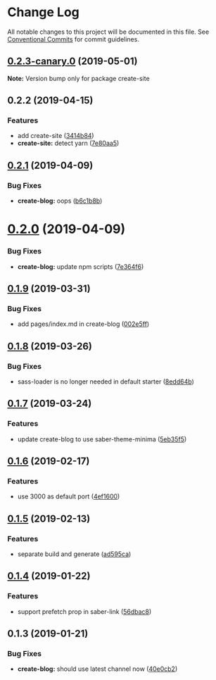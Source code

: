 # Change Log

All notable changes to this project will be documented in this file.
See [Conventional Commits](https://conventionalcommits.org) for commit guidelines.

## [0.2.3-canary.0](https://github.com/egoist/saber/compare/create-site@0.2.2...create-site@0.2.3-canary.0) (2019-05-01)

**Note:** Version bump only for package create-site

## 0.2.2 (2019-04-15)

### Features

- add create-site ([3414b84](https://github.com/egoist/saber/commit/3414b84))
- **create-site:** detect yarn ([7e80aa5](https://github.com/egoist/saber/commit/7e80aa5))

## [0.2.1](https://github.com/egoist/saber/compare/create-blog@0.2.0...create-blog@0.2.1) (2019-04-09)

### Bug Fixes

- **create-blog:** oops ([b6c1b8b](https://github.com/egoist/saber/commit/b6c1b8b))

# [0.2.0](https://github.com/egoist/saber/compare/create-blog@0.1.10...create-blog@0.2.0) (2019-04-09)

### Bug Fixes

- **create-blog:** update npm scripts ([7e364f6](https://github.com/egoist/saber/commit/7e364f6))

## [0.1.9](https://github.com/egoist/saber/compare/create-blog@0.1.8...create-blog@0.1.9) (2019-03-31)

### Bug Fixes

- add pages/index.md in create-blog ([002e5ff](https://github.com/egoist/saber/commit/002e5ff))

## [0.1.8](https://github.com/egoist/saber/compare/create-blog@0.1.7...create-blog@0.1.8) (2019-03-26)

### Bug Fixes

- sass-loader is no longer needed in default starter ([8edd64b](https://github.com/egoist/saber/commit/8edd64b))

## [0.1.7](https://github.com/egoist/saber/compare/create-blog@0.1.6...create-blog@0.1.7) (2019-03-24)

### Features

- update create-blog to use saber-theme-minima ([5eb35f5](https://github.com/egoist/saber/commit/5eb35f5))

## [0.1.6](https://github.com/egoist/saber/compare/create-blog@0.1.5...create-blog@0.1.6) (2019-02-17)

### Features

- use 3000 as default port ([4ef1600](https://github.com/egoist/saber/commit/4ef1600))

## [0.1.5](https://github.com/egoist/saber/compare/create-blog@0.1.4...create-blog@0.1.5) (2019-02-13)

### Features

- separate build and generate ([ad595ca](https://github.com/egoist/saber/commit/ad595ca))

## [0.1.4](https://github.com/egoist/saber/compare/create-blog@0.1.3...create-blog@0.1.4) (2019-01-22)

### Features

- support prefetch prop in saber-link ([56dbac8](https://github.com/egoist/saber/commit/56dbac8))

## 0.1.3 (2019-01-21)

### Bug Fixes

- **create-blog:** should use latest channel now ([40e0cb2](https://github.com/egoist/saber/commit/40e0cb2))
